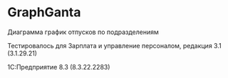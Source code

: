 # GraphGanta
Диаграмма график отпусков по подразделениям

Тестировалось для Зарплата и управление персоналом, редакция 3.1 (3.1.29.21)

1С:Предприятие 8.3 (8.3.22.2283)
